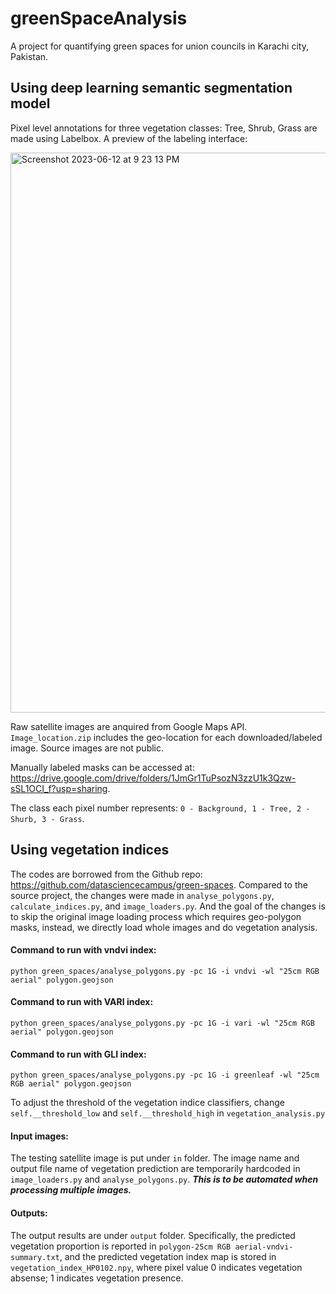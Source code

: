 # greenSpaceAnalysis
A project for quantifying green spaces for union councils in Karachi city, Pakistan.
 

## Using deep learning semantic segmentation model

Pixel level annotations for three vegetation classes: Tree, Shrub, Grass are made using Labelbox. A preview of the labeling interface:

<img width="896" alt="Screenshot 2023-06-12 at 9 23 13 PM" src="https://github.com/manzar-123/greenSpaceAnalysis/assets/30038903/35d766ed-2031-4fca-b56f-3f89b7d1b26b">



Raw satellite images are anquired from Google Maps API. ```` Image_location.zip ```` includes the geo-location for each downloaded/labeled image. Source images are not public. 

Manually labeled masks can be accessed at: https://drive.google.com/drive/folders/1JmGr1TuPsozN3zzU1k3Qzw-sSL1OCI_f?usp=sharing. 

The class each pixel number represents:  ````0 - Background, 1 - Tree, 2 - Shurb, 3 - Grass````.





## Using vegetation indices

The codes are borrowed from the Github repo: https://github.com/datasciencecampus/green-spaces. Compared to the source project, the changes were made in ````analyse_polygons.py````, ````calculate_indices.py````, and ````image_loaders.py````. And the goal of the changes is to skip the original image loading process which requires geo-polygon masks, instead, we directly load whole images and do vegetation analysis.


#### Command to run with vndvi index: 
````python green_spaces/analyse_polygons.py -pc 1G -i vndvi -wl "25cm RGB aerial" polygon.geojson````

#### Command to run with VARI index: 
````python green_spaces/analyse_polygons.py -pc 1G -i vari -wl "25cm RGB aerial" polygon.geojson````

#### Command to run with GLI index: 
````python green_spaces/analyse_polygons.py -pc 1G -i greenleaf -wl "25cm RGB aerial" polygon.geojson````


To adjust the threshold of the vegetation indice classifiers, change ````self.__threshold_low```` and ````self.__threshold_high```` in ````vegetation_analysis.py````



#### Input images:
The testing satellite image is put under ````in```` folder. The image name and output file name of vegetation prediction are temporarily hardcoded in ````image_loaders.py```` and ````analyse_polygons.py````. ***This is to be automated when processing multiple images.***


#### Outputs:

The output results are under ````output```` folder. Specifically, the predicted vegetation proportion is reported in ````polygon-25cm RGB aerial-vndvi-summary.txt````, and the predicted vegetation index map is stored in ````vegetation_index_HP0102.npy````, where pixel value 0 indicates vegetation absense; 1 indicates vegetation presence.
 

